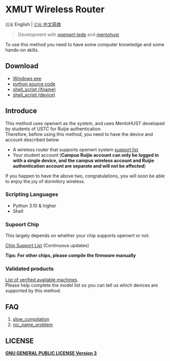 # XMUT Wireless Router
<p align="left">🇬🇧 English  |  <a title="English" href="README_zh.md">🇨🇳 中文简体</a></p>

> Development with [openwrt-lede](https://github.com/coolsnowwolf/lede) and [mentohust](https://github.com/tkkcc/mentohust)

To use this method you need to have some computer knowledge and some hands-on skills.

## Download
- [Windows exe](https://github.com/hz157/XMUTWirelessRouter/releases/tag/windows)
- [python source code](https://github.com/hz157/XMUTWirelessRouter/tree/python)
- [shell_script (ifname)](https://github.com/hz157/XMUTWirelessRouter/blob/script/script/shell_ifname.sh)
- [shell_script (device)](https://github.com/hz157/XMUTWirelessRouter/blob/script/script/shell_device.sh)

## Introduce
This method uses openwrt as the system, and uses MentoHUST developed by students of USTC for Ruijie authentication. <br>
Therefore, before using this method, you need to have the device and account described below
- A wireless router that supports openwrt system  [support list](https://github.com/hz157/XMUTWirelessRouter/blob/doc/doc/support_openwrt_list.md)
- Your student account (**Campus Ruijie account can only be logged in with a single device, and the campus wireless account and Ruijie authentication account are separate and will not be affected**)

If you happen to have the above two, congratulations, you will soon be able to enjoy the joy of dormitory wireless.

### Scripting Languages
- Python 3.10 & higher
- Shell

### Supoort Chip 


This largely depends on whether your chip supports openwrt or not. 

[Chip Support List](https://github.com/hz157/XMUTWirelessRouter/blob/doc/doc/support_chip_list.md) (Continuous updates)


**Tips: For other chips, please compile the firmware manually**


### Validated products
[List of verified available machines](https://github.com/hz157/XMUTWirelessRouter/blob/doc/doc/validated_products.md).<br>
Please help complete the model list so you can tell us which devices are supported by this method.


## FAQ
1. [slow_compilation](https://github.com/hz157/XMUTWirelessRouter/blob/doc/doc/slow_compilation_zh.md)
2. [nic_name_problem](https://github.com/hz157/XMUTWirelessRouter/blob/doc/doc/nic_name.md)

## LICENSE
  **[GNU GENERAL PUBLIC LICENSE Version 3](LICENSE)**
